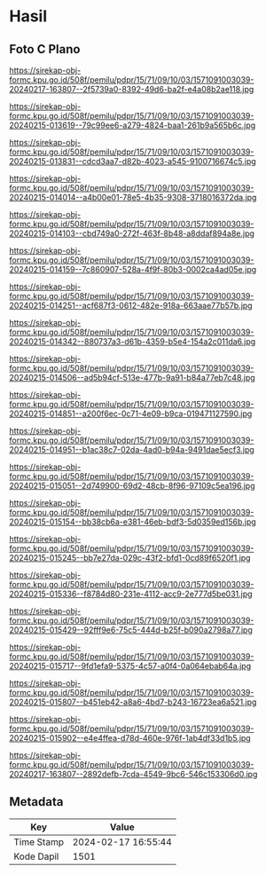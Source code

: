 # Hasil

## Foto C Plano

https://sirekap-obj-formc.kpu.go.id/508f/pemilu/pdpr/15/71/09/10/03/1571091003039-20240217-163807--2f5739a0-8392-49d6-ba2f-e4a08b2ae118.jpg

https://sirekap-obj-formc.kpu.go.id/508f/pemilu/pdpr/15/71/09/10/03/1571091003039-20240215-013619--79c99ee6-a279-4824-baa1-261b9a565b6c.jpg

https://sirekap-obj-formc.kpu.go.id/508f/pemilu/pdpr/15/71/09/10/03/1571091003039-20240215-013831--cdcd3aa7-d82b-4023-a545-9100716674c5.jpg

https://sirekap-obj-formc.kpu.go.id/508f/pemilu/pdpr/15/71/09/10/03/1571091003039-20240215-014014--a4b00e01-78e5-4b35-9308-3718016372da.jpg

https://sirekap-obj-formc.kpu.go.id/508f/pemilu/pdpr/15/71/09/10/03/1571091003039-20240215-014103--cbd749a0-272f-463f-8b48-a8ddaf894a8e.jpg

https://sirekap-obj-formc.kpu.go.id/508f/pemilu/pdpr/15/71/09/10/03/1571091003039-20240215-014159--7c860907-528a-4f9f-80b3-0002ca4ad05e.jpg

https://sirekap-obj-formc.kpu.go.id/508f/pemilu/pdpr/15/71/09/10/03/1571091003039-20240215-014251--acf687f3-0612-482e-918a-663aae77b57b.jpg

https://sirekap-obj-formc.kpu.go.id/508f/pemilu/pdpr/15/71/09/10/03/1571091003039-20240215-014342--880737a3-d61b-4359-b5e4-154a2c011da6.jpg

https://sirekap-obj-formc.kpu.go.id/508f/pemilu/pdpr/15/71/09/10/03/1571091003039-20240215-014506--ad5b94cf-513e-477b-9a91-b84a77eb7c48.jpg

https://sirekap-obj-formc.kpu.go.id/508f/pemilu/pdpr/15/71/09/10/03/1571091003039-20240215-014851--a200f6ec-0c71-4e09-b9ca-019471127590.jpg

https://sirekap-obj-formc.kpu.go.id/508f/pemilu/pdpr/15/71/09/10/03/1571091003039-20240215-014951--b1ac38c7-02da-4ad0-b94a-9491dae5ecf3.jpg

https://sirekap-obj-formc.kpu.go.id/508f/pemilu/pdpr/15/71/09/10/03/1571091003039-20240215-015051--2d749900-69d2-48cb-8f96-97109c5ea196.jpg

https://sirekap-obj-formc.kpu.go.id/508f/pemilu/pdpr/15/71/09/10/03/1571091003039-20240215-015154--bb38cb6a-e381-46eb-bdf3-5d0359ed156b.jpg

https://sirekap-obj-formc.kpu.go.id/508f/pemilu/pdpr/15/71/09/10/03/1571091003039-20240215-015245--bb7e27da-029c-43f2-bfd1-0cd89f6520f1.jpg

https://sirekap-obj-formc.kpu.go.id/508f/pemilu/pdpr/15/71/09/10/03/1571091003039-20240215-015336--f8784d80-231e-4112-acc9-2e777d5be031.jpg

https://sirekap-obj-formc.kpu.go.id/508f/pemilu/pdpr/15/71/09/10/03/1571091003039-20240215-015429--92fff9e6-75c5-444d-b25f-b090a2798a77.jpg

https://sirekap-obj-formc.kpu.go.id/508f/pemilu/pdpr/15/71/09/10/03/1571091003039-20240215-015717--9fd1efa9-5375-4c57-a0f4-0a064ebab64a.jpg

https://sirekap-obj-formc.kpu.go.id/508f/pemilu/pdpr/15/71/09/10/03/1571091003039-20240215-015807--b451eb42-a8a6-4bd7-b243-16723ea6a521.jpg

https://sirekap-obj-formc.kpu.go.id/508f/pemilu/pdpr/15/71/09/10/03/1571091003039-20240215-015902--e4e4ffea-d78d-460e-976f-1ab4df33d1b5.jpg

https://sirekap-obj-formc.kpu.go.id/508f/pemilu/pdpr/15/71/09/10/03/1571091003039-20240217-163807--2892defb-7cda-4549-9bc6-546c153306d0.jpg


## Metadata

| Key        | Value               |
| ---------- | ------------------- |
| Time Stamp | 2024-02-17 16:55:44 |
| Kode Dapil | 1501                |



